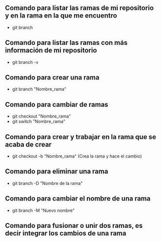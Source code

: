 ## Comando para listar las ramas de mi repositorio y en la rama en la que me encuentro
- git branch

## Comando para listar las ramas con más información de mi repositorio
- git branch -v 

## Comando para crear una rama
- git branch "Nombre_rama"

## Comando para cambiar de ramas
- git checkout "Nombre_rama"
- git switch  "Nombre_rama"

## Comando para crear y trabajar en la rama que se acaba de crear
- git  checkout -b "Nombre_rama" (Crea la rama y hace el cambio)

## Comando para eliminar una rama
- git branch -D "Nombre de la rama"

## Comando para cambiar el nombre de una rama
- git branch -M "Nuevo nombre"

## Comando  para fusionar o unir dos ramas, es decir integrar los cambios de una rama

